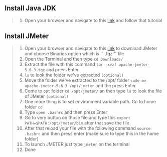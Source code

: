 ## Install Java JDK
> 1. Open your browser and navigate to this [link](https://www.geeksforgeeks.org/how-to-install-jdk-in-linux/) and follow that tutorial
## Install JMeter
> 1. Open your browser and navigate to this [link](https://jmeter.apache.org/download_jmeter.cgi) to download JMeter and choose Binaries option which is ```.tgz''' file
> 2. Open the Terminal and then type ```cd Downloads/```
> 3. Extract the file with this command ```tar -xvzf apache-jmeter-5.6.3.tgz``` and press Enter
> 4. ```ls``` to look the folder we've extracted ```(optional)```
> 5. Move the folder we've extracted to the /opt/ folder ```sude mv apache-jmeter-5.6.3 /opt/jmeter``` and the press Enter
> 6. Come to ```opt``` folder ```cd /opt/jmeter/``` an then type ```ls``` to look the file of JMeter ```(optional)```
> 7. One more thing is to set environment variable path. Go to home folder ```cd```
> 8. Type ```open .bashrc``` and then press Enter
> 9. Go to very button on those file and type this ```export PATH=$PATH:/opt/jmeter/bin``` after that save the file
> 10. After that reload your file with the following command ```source .bashrc``` and then press enter (make sure to type this in the home folder)
> 11. To launch JMETER just type ```jmeter``` on the terminal
> 12. Done

